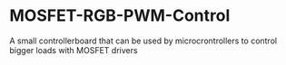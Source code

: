 # MOSFET-RGB-PWM-Control
A small controllerboard that can be used by microcrontrollers to control bigger loads with MOSFET drivers



